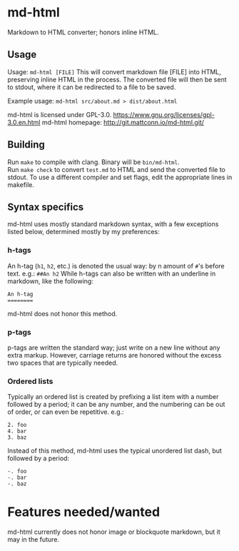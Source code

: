 # md-html
Markdown to HTML converter; honors inline HTML.

## Usage
Usage: `md-html [FILE]`
This will convert markdown file [FILE] into HTML, preserving inline HTML in the process.
The converted file will then be sent to stdout, where it can be redirected to a file to be saved.

Example usage:
`md-html src/about.md > dist/about.html`

md-html is licensed under GPL-3.0. <https://www.gnu.org/licenses/gpl-3.0.en.html>
md-html homepage: <http://git.mattconn.io/md-html.git/>

## Building
Run `make` to compile with clang. Binary will be `bin/md-html`.  
Run `make check` to convert `test.md` to HTML and send the converted file to stdout.
To use a different compiler and set flags, edit the appropriate lines in makefile.

## Syntax specifics
md-html uses mostly standard markdown syntax, with a few exceptions listed below, determined mostly by my preferences:

### h-tags
An h-tag (`h1`, `h2`, etc.) is denoted the usual way: by n amount of `#`'s before text.
e.g.: `##An h2`
While h-tags can also be written with an underline in markdown, like the following:
```
An h-tag
========
```
md-html does not honor this method.

### p-tags
p-tags are written the standard way; just write on a new line without any extra markup. However, carriage returns are honored without the excess two spaces that are typically needed.

### Ordered lists
Typically an ordered list is created by prefixing a list item with a number followed by a period; it can be any number, and the numbering can be out of order, or can even be repetitive. 
e.g.:
```
2. foo
4. bar
3. baz
```
Instead of this method, md-html uses the typical unordered list dash, but followed by a period:
```
-. foo
-. bar
-. baz
```

# Features needed/wanted
md-html currently does not honor image or blockquote markdown, but it may in the future.
